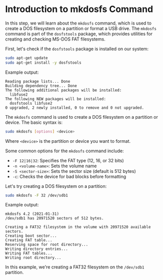 # Introduction to mkdosfs Command

In this step, we will learn about the `mkdosfs` command, which is used to create a DOS filesystem on a partition or format a USB drive. The `mkdosfs` command is part of the `dosfstools` package, which provides utilities for creating and checking MS-DOS FAT filesystems.

First, let's check if the `dosfstools` package is installed on our system:

```bash
sudo apt-get update
sudo apt-get install -y dosfstools
```

Example output:

```
Reading package lists... Done
Building dependency tree... Done
The following additional packages will be installed:
  libfuse2
The following NEW packages will be installed:
  dosfstools libfuse2
0 upgraded, 2 newly installed, 0 to remove and 0 not upgraded.
```

The `mkdosfs` command is used to create a DOS filesystem on a partition or device. The basic syntax is:

```bash
sudo mkdosfs [options] <device>
```

Where `<device>` is the partition or device you want to format.

Some common options for the `mkdosfs` command include:

- `-F 12|16|32`: Specifies the FAT type (12, 16, or 32 bits)
- `-n <volume-name>`: Sets the volume name
- `-S <sector-size>`: Sets the sector size (default is 512 bytes)
- `-c`: Checks the device for bad blocks before formatting

Let's try creating a DOS filesystem on a partition:

```bash
sudo mkdosfs -F 32 /dev/sdb1
```

Example output:

```
mkdosfs 4.2 (2021-01-31)
/dev/sdb1 has 20971520 sectors of 512 bytes.

Creating a FAT32 filesystem in the volume with 20971520 available sectors.
Creating boot sector...
Creating FAT table...
Reserving space for root directory...
Writing directory entries...
Writing FAT tables...
Writing root directory...
```

In this example, we're creating a FAT32 filesystem on the `/dev/sdb1` partition.
